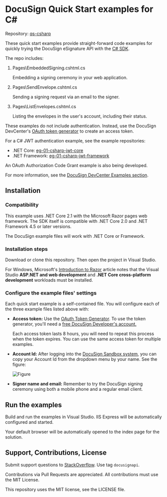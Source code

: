 # DocuSign Quick Start examples for C#

Repository: [qs-csharp](https://github.com/docusign/qs-csharp)

These quick start examples provide straight-forward
code examples for quickly
trying the DocuSign eSignature API with the 
[C# SDK](https://github.com/docusign/docusign-csharp-client).

The repo includes:

1. Pages\EmbeddedSigning.cshtml.cs

   Embedding a signing ceremony in your web application.
2. Pages\SendEnvelope.cshtml.cs

   Sending a signing request via an email to the signer.
3. Pages\ListEnvelopes.cshtml.cs

   Listing the envelopes in the user's account, including their status.

These examples do not include authentication. Instead,
use the DocuSign DevCenter's
[OAuth token generator](https://developers.docusign.com/oauth-token-generator)
to create an access token.

For a C# JWT authentication example, see the
example repositories:

* .NET Core: [eg-01-csharp-jwt-core](https://github.com/docusign/eg-01-csharp-jwt-core)
* .NET Framework: [eg-01-csharp-jwt-framework](https://github.com/docusign/eg-01-csharp-jwt-framework)

An OAuth Authorization Code Grant example is
also being developed.

For more information, see the
[DocuSign DevCenter Examples section](https://developers.docusign.com/esign-rest-api/code-examples).

## Installation

### Compatibility
This example uses .NET Core 2.1 with the Microsoft Razor pages web framework.
The SDK itself is compatible with .NET Core 2.0 and .NET Framework 4.5 or later versions.

The DocuSign example files will work with .NET Core or Framework.

### Installation steps
Download or clone this repository. Then open the project in Visual Studio.

For Windows, Microsoft's 
[Introduction to Razor](https://docs.microsoft.com/en-us/aspnet/core/razor-pages/?view=aspnetcore-2.1&tabs=visual-studio)
article notes that the Visual Studio **ASP.NET and web development** 
and **.NET Core cross-platform development** workloads must be installed.

### Configure the example files' settings
Each quick start example is a self-contained file. You will configure
each of the three example files listed above with:

 * **Access token:** Use the [OAuth Token Generator](https://developers.docusign.com/oauth-token-generator).
   To use the token generator, you'll need a
   [free DocuSign Developer's account.](https://go.docusign.com/o/sandbox/)

   Each access token lasts 8 hours, you will need to repeat this process
   when the token expires. You can use the same access token for
   multiple examples.

 * **Account Id:** After logging into the [DocuSign Sandbox system](https://demo.docusign.net),
   you can copy your Account Id from the dropdown menu by your name. See the figure:

   ![Figure](https://raw.githubusercontent.com/docusign/qs-csharp/master/documentation/account_id.png)
 * **Signer name and email:** Remember to try the DocuSign signing ceremony using both a mobile phone and a regular
   email client.

## Run the examples

Build and run the examples in Visual Studio. IIS Express will be automatically configured and started.

Your default browser will be automatically opened to the index page for the solution. 

## Support, Contributions, License

Submit support questions to [StackOverflow](https://stackoverflow.com). Use tag `docusignapi`.

Contributions via Pull Requests are appreciated.
All contributions must use the MIT License.

This repository uses the MIT license, see the
LICENSE file.

